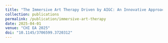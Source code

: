 ```yaml
---
title: "The Immersive Art Therapy Driven by AIGC: An Innovative Approach to Alleviating Children’s Nyctophobia"
collection: publications
permalink: /publication/immersive-art-therapy
date: 2025-04-01
venue: "CHI EA 2025"
doi: "10.1145/3706599.3720312"
---
```

